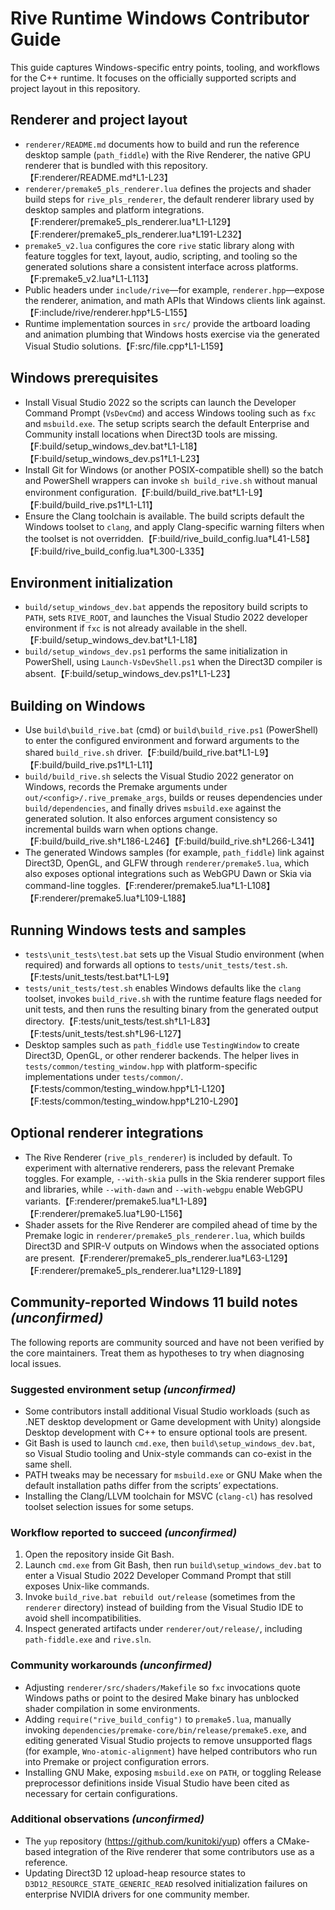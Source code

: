 # Rive Runtime Windows Contributor Guide

This guide captures Windows-specific entry points, tooling, and workflows for
the C++ runtime. It focuses on the officially supported scripts and project
layout in this repository.

## Renderer and project layout
- `renderer/README.md` documents how to build and run the reference desktop
  sample (`path_fiddle`) with the Rive Renderer, the native GPU renderer that is
  bundled with this repository.【F:renderer/README.md†L1-L23】
- `renderer/premake5_pls_renderer.lua` defines the projects and shader build
  steps for `rive_pls_renderer`, the default renderer library used by desktop
  samples and platform integrations.【F:renderer/premake5_pls_renderer.lua†L1-L129】【F:renderer/premake5_pls_renderer.lua†L191-L232】
- `premake5_v2.lua` configures the core `rive` static library along with feature
  toggles for text, layout, audio, scripting, and tooling so the generated
  solutions share a consistent interface across platforms.【F:premake5_v2.lua†L1-L113】
- Public headers under `include/rive`—for example, `renderer.hpp`—expose the
  renderer, animation, and math APIs that Windows clients link against.【F:include/rive/renderer.hpp†L5-L155】
- Runtime implementation sources in `src/` provide the artboard loading and
  animation plumbing that Windows hosts exercise via the generated Visual Studio
  solutions.【F:src/file.cpp†L1-L159】

## Windows prerequisites
- Install Visual Studio 2022 so the scripts can launch the Developer Command
  Prompt (`VsDevCmd`) and access Windows tooling such as `fxc` and
  `msbuild.exe`. The setup scripts search the default Enterprise and Community
  install locations when Direct3D tools are missing.【F:build/setup_windows_dev.bat†L1-L18】【F:build/setup_windows_dev.ps1†L1-L23】
- Install Git for Windows (or another POSIX-compatible shell) so the batch and
  PowerShell wrappers can invoke `sh build_rive.sh` without manual environment
  configuration.【F:build/build_rive.bat†L1-L9】【F:build/build_rive.ps1†L1-L11】
- Ensure the Clang toolchain is available. The build scripts default the
  Windows toolset to `clang`, and apply Clang-specific warning filters when the
  toolset is not overridden.【F:build/rive_build_config.lua†L41-L58】【F:build/rive_build_config.lua†L300-L335】

## Environment initialization
- `build/setup_windows_dev.bat` appends the repository build scripts to `PATH`,
  sets `RIVE_ROOT`, and launches the Visual Studio 2022 developer environment if
  `fxc` is not already available in the shell.【F:build/setup_windows_dev.bat†L1-L18】
- `build/setup_windows_dev.ps1` performs the same initialization in
  PowerShell, using `Launch-VsDevShell.ps1` when the Direct3D compiler is
  absent.【F:build/setup_windows_dev.ps1†L1-L23】

## Building on Windows
- Use `build\build_rive.bat` (cmd) or `build\build_rive.ps1` (PowerShell) to
  enter the configured environment and forward arguments to the shared
  `build_rive.sh` driver.【F:build/build_rive.bat†L1-L9】【F:build/build_rive.ps1†L1-L11】
- `build/build_rive.sh` selects the Visual Studio 2022 generator on Windows,
  records the Premake arguments under `out/<config>/.rive_premake_args`, builds
  or reuses dependencies under `build/dependencies`, and finally drives
  `msbuild.exe` against the generated solution. It also enforces argument
  consistency so incremental builds warn when options change.【F:build/build_rive.sh†L186-L246】【F:build/build_rive.sh†L266-L341】
- The generated Windows samples (for example, `path_fiddle`) link against
  Direct3D, OpenGL, and GLFW through `renderer/premake5.lua`, which also exposes
  optional integrations such as WebGPU Dawn or Skia via command-line
  toggles.【F:renderer/premake5.lua†L1-L108】【F:renderer/premake5.lua†L109-L188】

## Running Windows tests and samples
- `tests\unit_tests\test.bat` sets up the Visual Studio environment (when
  required) and forwards all options to `tests/unit_tests/test.sh`.【F:tests/unit_tests/test.bat†L1-L9】
- `tests/unit_tests/test.sh` enables Windows defaults like the `clang` toolset,
  invokes `build_rive.sh` with the runtime feature flags needed for unit tests,
  and then runs the resulting binary from the generated output directory.【F:tests/unit_tests/test.sh†L1-L83】【F:tests/unit_tests/test.sh†L96-L127】
- Desktop samples such as `path_fiddle` use `TestingWindow` to create Direct3D,
  OpenGL, or other renderer backends. The helper lives in
  `tests/common/testing_window.hpp` with platform-specific implementations under
  `tests/common/`.【F:tests/common/testing_window.hpp†L1-L120】【F:tests/common/testing_window.hpp†L210-L290】

## Optional renderer integrations
- The Rive Renderer (`rive_pls_renderer`) is included by default. To experiment
  with alternative renderers, pass the relevant Premake toggles. For example,
  `--with-skia` pulls in the Skia renderer support files and libraries, while
  `--with-dawn` and `--with-webgpu` enable WebGPU variants.【F:renderer/premake5.lua†L1-L89】【F:renderer/premake5.lua†L90-L156】
- Shader assets for the Rive Renderer are compiled ahead of time by the Premake
  logic in `renderer/premake5_pls_renderer.lua`, which builds Direct3D and SPIR-V
  outputs on Windows when the associated options are present.【F:renderer/premake5_pls_renderer.lua†L63-L129】【F:renderer/premake5_pls_renderer.lua†L129-L189】

## Community-reported Windows 11 build notes *(unconfirmed)*
The following reports are community sourced and have not been verified by the
core maintainers. Treat them as hypotheses to try when diagnosing local issues.

### Suggested environment setup *(unconfirmed)*
- Some contributors install additional Visual Studio workloads (such as .NET
  desktop development or Game development with Unity) alongside Desktop
  development with C++ to ensure optional tools are present.
- Git Bash is used to launch `cmd.exe`, then `build\setup_windows_dev.bat`, so
  Visual Studio tooling and Unix-style commands can co-exist in the same shell.
- PATH tweaks may be necessary for `msbuild.exe` or GNU Make when the default
  installation paths differ from the scripts’ expectations.
- Installing the Clang/LLVM toolchain for MSVC (`clang-cl`) has resolved toolset
  selection issues for some setups.

### Workflow reported to succeed *(unconfirmed)*
1. Open the repository inside Git Bash.
2. Launch `cmd.exe` from Git Bash, then run `build\setup_windows_dev.bat` to
   enter a Visual Studio 2022 Developer Command Prompt that still exposes
   Unix-like commands.
3. Invoke `build_rive.bat rebuild out/release` (sometimes from the `renderer`
   directory) instead of building from the Visual Studio IDE to avoid shell
   incompatibilities.
4. Inspect generated artifacts under `renderer/out/release/`, including
   `path-fiddle.exe` and `rive.sln`.

### Community workarounds *(unconfirmed)*
- Adjusting `renderer/src/shaders/Makefile` so `fxc` invocations quote Windows
  paths or point to the desired Make binary has unblocked shader compilation in
  some environments.
- Adding `require("rive_build_config")` to `premake5.lua`, manually invoking
  `dependencies/premake-core/bin/release/premake5.exe`, and editing generated
  Visual Studio projects to remove unsupported flags (for example,
  `Wno-atomic-alignment`) have helped contributors who run into Premake or
  project configuration errors.
- Installing GNU Make, exposing `msbuild.exe` on `PATH`, or toggling Release
  preprocessor definitions inside Visual Studio have been cited as necessary for
  certain configurations.

### Additional observations *(unconfirmed)*
- The `yup` repository (https://github.com/kunitoki/yup) offers a CMake-based
  integration of the Rive renderer that some contributors use as a reference.
- Updating Direct3D 12 upload-heap resource states to
  `D3D12_RESOURCE_STATE_GENERIC_READ` resolved initialization failures on
  enterprise NVIDIA drivers for one community member.
